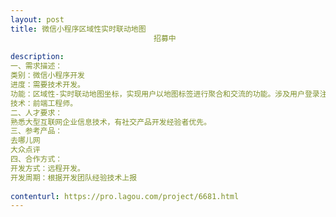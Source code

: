 ```yaml
---                
layout: post       
title: 微信小程序区域性实时联动地图
                                招募中
           
description: 
一、需求描述：
类别：微信小程序开发 
进度：需要技术开发。 
功能：区域性-实时联动地图坐标，实现用户以地图标签进行聚合和交流的功能。涉及用户登录注册、兴趣标签、平台交易、个人中心以及管理员后台系统，需要技术人员将这些模块进行实现。 
技术：前端工程师。
二、人才要求：
熟悉大型互联网企业信息技术，有社交产品开发经验者优先。
三、参考产品：
去哪儿网
大众点评
四、合作方式：
开发方式：远程开发。 
开发周期：根据开发团队经验技术上报
     
contenturl: https://pro.lagou.com/project/6681.html      
---                 
```

